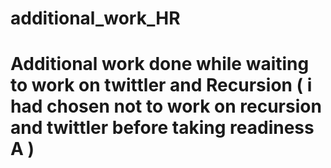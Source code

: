 # additional_work_HR
# Additional work done while waiting to work on twittler and Recursion ( i had chosen not to work on recursion and twittler before taking readiness A )
